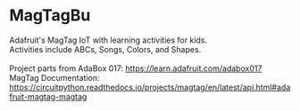 # MagTagBu
Adafruit's MagTag IoT with learning activities for kids.
<br/>Activities include ABCs, Songs, Colors, and Shapes.
<br/>
<br/>Project parts from AdaBox 017: https://learn.adafruit.com/adabox017
<br/>MagTag Documentation: https://circuitpython.readthedocs.io/projects/magtag/en/latest/api.html#adafruit-magtag-magtag
